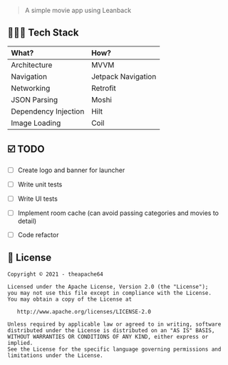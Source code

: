 
> A simple movie app using Leanback

## 👨🏽‍💻 Tech Stack

| What?                | How?               |
|:---------------------|:-------------------|
| Architecture         | MVVM               |
| Navigation           | Jetpack Navigation |
| Networking           | Retrofit           |
| JSON Parsing         | Moshi              |
| Dependency Injection | Hilt               |
| Image Loading        | Coil               |

## ☑️ TODO

- [ ] Create logo and banner for launcher
- [ ] Write unit tests
- [ ] Write UI tests
- [ ] Implement room cache (can avoid passing categories and movies to detail)
- [ ] Code refactor


## 📝 License

```
Copyright © 2021 - theapache64

Licensed under the Apache License, Version 2.0 (the "License");
you may not use this file except in compliance with the License.
You may obtain a copy of the License at

   http://www.apache.org/licenses/LICENSE-2.0

Unless required by applicable law or agreed to in writing, software
distributed under the License is distributed on an "AS IS" BASIS,
WITHOUT WARRANTIES OR CONDITIONS OF ANY KIND, either express or implied.
See the License for the specific language governing permissions and
limitations under the License.
```
